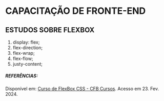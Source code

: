 #   CAPACITAÇÃO DE FRONTE-END

## ESTUDOS SOBRE FLEXBOX

1.  display: flex;
2.  flex-direction;
3.  flex-wrap;
4.  flex-flow;
5.  justy-content;


##### REFERÊNCIAS:

Disponível em: [Curso de FlexBox CSS -
CFB Cursos](https://www.youtube.com/playlist?list=PLx4x_zx8csUhDWtEa-AtDAgSSmLObBVaz). Acesso em 23. Fev. 2024.
